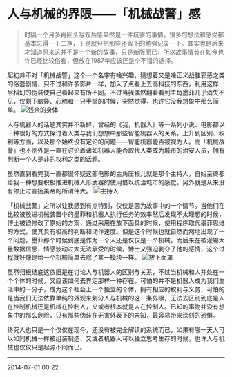 # 人与机械的界限——「机械战警」感

> 时隔一个月多再回头写观后感果然是一件坑爹的事情，很多的想法和感受都基本忘得一干二净，于是就只把那些还留下的勉强记录一下。其实也是后来才知道原来这并不是一个新的故事，只是新版而已，所以故事情节在如今也许已经比较俗套，但放在1987年应该还是个不错的选择。

起初并不对「机械战警」这个一个名字有啥兴趣，猜想着又是啥正义战胜邪恶之类的俗套剧情，只不过和许多影片一样，加入了点看上去高科技的东西，利用这样一层科幻的伪装使自己看起来有所不同。不过当我偶然翻看看到主角墨菲几乎消失不见，仅剩下脑袋、心肺和一只手掌的时候，突然觉得，也许它没我想象中那么简单。
![残余的身体][01]

人与机器人的话题其实并不新鲜，曾经的《我，机器人》等一系列小说、电影都以一种很好的方式探讨着人类与我们想想中那些智能机器人的关系，上升到区别、权利等方面，以及那个始终没有定论的问题——智能机器能否被视为人。而「机械战警」也不例外是一直在讨论着诸如机器人能否取代人类成为城市的治安人员，拥有判断一个人是非的权利之类的话题。

虽然直到看完我一直都很怀疑这部电影的主角压根儿就是那个主持人，自始至终都给我一种想要积极推进机械人形武器的使用借以统治城市的感觉，另外就是从来没有停止过宣扬美帝的所谓伟大。
![主持人][02]

「机械战警」之所以让我感到有点特别，仅仅是因为故事中的一个情节。当他们在比较被放进机械装置中的墨菲和机器人执行任务的效率然后发现不太理想的时候，博士被迫修改了原始的方案，通过采用在放下面具的时候，使用程序取代墨菲思维的方式，使其具有极高的判断和动作速度。但是这个时候也就自然而然地出现了一个问题，墨菲那个时候到底是作为一个人还是仅仅是一个机械。而后来在被灌输大量数据信息，情感波动过大无法承受的时候，博士又强迫剥夺了他的感情，这个过程就好像是给一个机械简单去除了某一模块一样。
![放下面罩][03]

虽然归根结底这依旧是在讨论人与机器人的区别与关系，不过当机械和人并处在一个个体的时候，又应该如何去界定那样一种存在。可怕的并不是机器人成为我们生活中的一分子，成为这个社会上一个独立的个体，拥有相应的权利与义务，可怕的是当我们无法依靠单纯的外观来划分人与机械的这一条界限，无法去区别到底是人在控制机械还是机械在控制人，又或者根本就是人在控制人。已知的事物并没有想象中的那么危险，只有那些伪装在无害外表下的未知，最容易带来深刻的恐惧。

终究人也只是一个仅仅在现今，还没有被完全解读的系统而已，如果有哪一天人可以如同机械一样被组装制造，又或者机器人可以独立思考生存的时候，也许人与机械也仅仅只是起源不同而已。

  [01]: http://tennsinn.github.io/img/blog/01/26-01.jpg
  [02]: http://tennsinn.github.io/img/blog/01/26-02.jpg
  [03]: http://tennsinn.github.io/img/blog/01/26-03.jpg

----------

2014-07-01 00:22